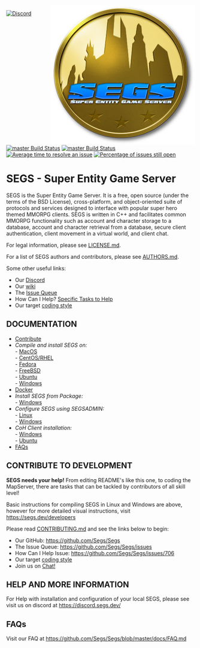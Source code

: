 
<img src="docs/segs-medallion-med.png" align="right" alt="SEGS Logo">

[![Discord](https://img.shields.io/discord/242088237596803073.svg?label=&logo=discord&logoColor=ffffff&color=7389D8&labelColor=6A7EC2)](https://discord.segs.dev)
[![master Build Status](https://travis-ci.com/Segs/Segs.svg)](https://travis-ci.org/Segs/Segs)
[![master Build Status](https://ci.appveyor.com/api/projects/status/github/segs/segs?svg=true)](https://ci.appveyor.com/project/nemerle/Segs)
[![Average time to resolve an issue](http://isitmaintained.com/badge/resolution/SEGS/segs.svg)](http://isitmaintained.com/project/SEGS/segs "Average time to resolve an issue")
[![Percentage of issues still open](http://isitmaintained.com/badge/open/SEGS/segs.svg)](http://isitmaintained.com/project/SEGS/segs "Percentage of issues still open")

SEGS - Super Entity Game Server
======
SEGS is the Super Entity Game Server. It is a free, open source (under the terms of the BSD License), cross-platform, and object-oriented suite of protocols and services designed to interface with popular super hero themed MMORPG clients. SEGS is written in C++ and facilitates common MMORPG functionality such as account and character storage to a database, account and character retrieval from a database, secure client authentication, client movement in a virtual world, and client chat.

For legal information, please see [LICENSE.md](./LICENSE.md).

For a list of SEGS authors and contributors, please see [AUTHORS.md](./docs/AUTHORS.md).

Some other useful links:
* Our [Discord](https://discord.segs.dev/)
* Our [wiki](https://github.com/Segs/Segs/wiki)
* The [Issue Queue](https://github.com/Segs/Segs/issues)
* How Can I Help? [Specific Tasks to Help](https://github.com/Segs/Segs/issues/706)
* Our target [coding style](./docs/CONTRIBUTING.md#coding-styleguide)

DOCUMENTATION
------
- [Contribute](#./docs/CONTRIBUTING.md)  
- *Compile and install SEGS on:*  
          - [MacOS](#)   
          - [CentOS/RHEL](./docs/SEGS-COMPILE_AND_INSTALL-CENTOS.md)  
          - [Fedora](./docs/SEGS-COMPILE_AND_INSTALL-FEDORA.md)  
          - [FreeBSD](./docs/SEGS-COMPILE_AND_INSTALL-FREEBSD.md)  
          - [Ubuntu](./docs/SEGS-COMPILE_AND_INSTALL-UBUNTU.md)  
          - [Windows](./docs/SEGS-COMPILE_AND_INSTALL-WINDOWS.md)  
- [Docker](./docs/SEGS-COMPILE_AND_INSTALL-DOCKER.md)  
- *Install SEGS from Package:*   
          - [Windows](./Projects/CoX/docs/README.md)  
- *Configure SEGS using SEGSADMIN:*  
          - [Linux](./docs/SEGS-CONFIGURE_WITH_SEGSADMIN.md)  
          - [Windows](./docs/SEGS-COMPILE_AND_INSTALL-WINDOWS.md#configure-segs-using-segsadmin)
- *CoH Client installation:*  
          - [Windows](./docs/COH-CLIENT_INSTALL-WINDOWS.md)  
          - [Ubuntu](./docs/COH-CLIENT_INSTALL-UBUNTU.md)  
- [FAQs](./docs/FAQ.md)  

CONTRIBUTE TO DEVELOPMENT
------
**SEGS needs your help!** From editing README's like this one, to coding the MapServer, there are tasks that can be tackled by contributors of all skill level!

Basic instructions for compiling SEGS in Linux and Windows are above, however for more detailed visual instructions, visit https://segs.dev/developers

Please read [CONTRIBUTING.md](./docs/CONTRIBUTING.md) and see the links below to begin:

* Our GitHub: https://github.com/Segs/Segs
* The Issue Queue: https://github.com/Segs/Segs/issues
* How Can I Help Issue: https://github.com/Segs/Segs/issues/706
* Our target [coding style](./docs/CONTRIBUTING.md#coding-styleguide)
* Join us on [Chat!](./docs/CONTRIBUTING.md#i-dont-want-to-read-this-whole-thing-i-just-have-a-question)


HELP AND MORE INFORMATION
------

For Help with installation and configuration of your local SEGS, please see visit us on discord at https://discord.segs.dev/


FAQs
------

Visit our FAQ at https://github.com/Segs/Segs/blob/master/docs/FAQ.md

